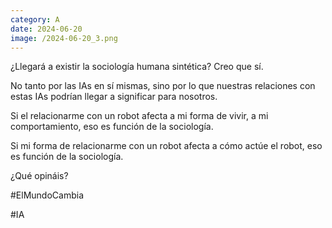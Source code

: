 ```yaml
--- 
category: A 
date: 2024-06-20 
image: /2024-06-20_3.png 
--- 
```


¿Llegará a existir la sociología humana sintética? Creo que sí.

No tanto por las IAs en sí mismas, sino por lo que nuestras relaciones con estas IAs podrían llegar a significar para nosotros. 

Si el relacionarme con un robot afecta a mi forma de vivir, a mi comportamiento, eso es función de la sociología. 

Si mi forma de relacionarme con un robot afecta a cómo actúe el robot, eso es función de la sociología. 

¿Qué opináis?

#ElMundoCambia

#IA